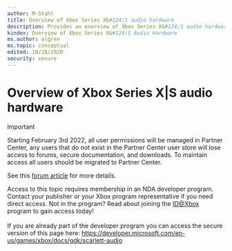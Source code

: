 ```yaml
---
author: M-Stahl
title: Overview of Xbox Series X&#124;S audio hardware
description: Provides an overview of Xbox Series X&#124;S audio hardware.
kindex: Overview of Xbox Series X&#124;S Audio Hardware
ms.author: algren
ms.topic: conceptual
edited: 10/28/2020
security: secure
---
```


# Overview of Xbox Series X&#124;S audio hardware
> [!IMPORTANT]
> Starting February 3rd 2022, all user permissions will be managed in Partner Center, any users that do not exist in the Partner Center user store will lose access to forums, secure documentation, and downloads. To maintain access all users should be migrated to Partner Center. <p></p>See this <a href="https://forums.xboxlive.com/articles/132187/breaking-change-user-access-for-forums-secure-docu.html">forum article</a> for more details.  

 Access to this topic requires membership in an NDA developer program. Contact your publisher or your Xbox program representative if you need direct access. Not in the program? Read about joining the <a href="https://www.xbox.com/Developers/id">ID@Xbox</a> program to gain access today!  <br/><br/>If you are already part of the developer program you can access the secure version of this page here: <a target="_blank" href="https://developer.microsoft.com/en-us/games/xbox/docs/gdk/scarlett-audio">https://developer.microsoft.com/en-us/games/xbox/docs/gdk/scarlett-audio</a>